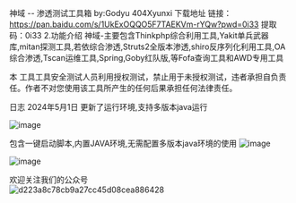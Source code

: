 神域 -- 渗透测试工具箱 by:Godyu 404Xyunxi
下载地址
链接：https://pan.baidu.com/s/1UkExOQQO5F7TAEKVm-rYQw?pwd=0i33 
提取码：0i33 
2.功能介绍
神域-主要包含Thinkphp综合利用工具,Yakit单兵武器库,mitan探测工具,若依综合渗透,Struts2全版本渗透,shiro反序列化利用工具,OA综合渗透,Tscan运维工具,Spring,Goby红队版,等Fofa查询工具和AWD专用工具

​本 工具工具安全测试人员利用授权测试，禁止用于未授权测试，违者承担自负责任。作者不对您使用该工具所产生的任何后果承担任何法律责任。

日志
2024年5月1日	更新了运行环境,支持多版本java运行

![image](https://github.com/xgodyu/hackTools/assets/108613516/7895d047-f3ab-4560-8d36-a7da36b32777)

包含一键启动脚本,内置JAVA环境,无需配置多版本java环境的使用
![image](https://github.com/xgodyu/hackTools/assets/108613516/f5dc7460-e75c-4004-8be0-e0906089cfbd)


![image](https://github.com/xgodyu/hackTools/assets/108613516/05dad4c8-cf79-4411-910b-63cc0a1c40f8)

欢迎关注我们的公众号<br>
![d223a8c78cb9a27cc45d08cea886428](https://github.com/xgodyu/hackTools/assets/108613516/c107df25-e7e1-4b00-94b8-ef6efb906ca7)
